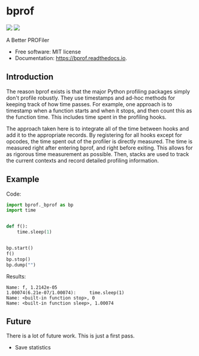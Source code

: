 # bprof

[![](https://img.shields.io/pypi/v/bprof.svg)](https://pypi.python.org/pypi/bprof)
[![](https://img.shields.io/travis/joelfrederico/bprof.svg)](https://travis-ci.org/joelfrederico/bprof)

A Better PROFiler


* Free software: MIT license
* Documentation: https://bprof.readthedocs.io.


## Introduction

The reason bprof exists is that the major Python profiling packages simply don't profile robustly. They use timestamps and ad-hoc methods for keeping track of how time passes. For example, one approach is to timestamp when a function starts and when it stops, and then count this as the function time. This includes time spent in the profiling hooks.

The approach taken here is to integrate all of the time between hooks and add it to the appropriate records. By registering for all hooks except for opcodes, the time spent out of the profiler is directly measured. The time is measured right after entering bprof, and right before exiting. This allows for as rigorous time measurement as possible. Then, stacks are used to track the current contexts and record detailed profiling information.

## Example

Code:

```python
import bprof._bprof as bp
import time


def f():
    time.sleep(1)


bp.start()
f()
bp.stop()
bp.dump("")
```

Results:

```
Name: f, 1.2142e-05
1.00074(6.21e-07/1.00074):     time.sleep(1)
Name: <built-in function stop>, 0
Name: <built-in function sleep>, 1.00074
```

## Future

There is a lot of future work. This is just a first pass.

* Save statistics
